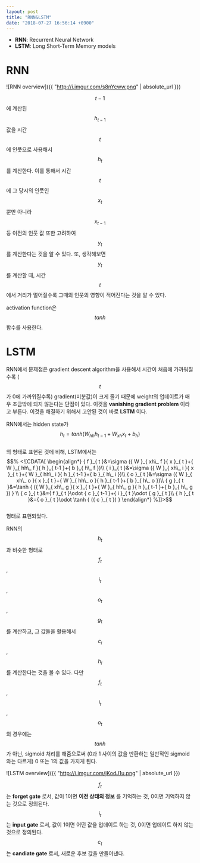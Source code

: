 ```yaml
---
layout: post
title: "RNN&LSTM"
date: "2018-07-27 16:56:14 +0900"
---
```

<script src="//cdnjs.cloudflare.com/ajax/libs/mathjax/2.5.3/MathJax.js?config=TeX-AMS-MML_HTMLorMML"></script>

- __RNN__: Recurrent Neural Network
- __LSTM__: Long Short-Term Memory models

# RNN

![RNN overview]({{ "http://i.imgur.com/s8nYcww.png" | absolute_url }})

$$t-1$$에 계산된 $$h_{t-1}$$ 값을 시간 $$t$$에 인풋으로 사용해서 $$h_t$$를 계산한다.
이를 통해서 시간 $$t$$에 그 당시의 인풋인 $$x_t$$ 뿐만 아니라 $$x_{t-1}$$ 등 이전의
인풋 값 또한 고려하여 $$y_{t}$$를 계산한다는 것을 알 수 있다. 또, 생각해보면 $$y_{t}$$
를 계산할 때, 시간 $$t$$에서 거리가 멀어질수록 그때의 인풋의 영향이 적어진다는 것을
알 수 있다.

activation function은 $$tanh$$ 함수를 사용한다.

# LSTM

RNN에서 문제점은 gradient descent algorithm을 사용해서 시간이 처음에 가까워질수록
($$t$$가 0에 가까워질수록) gradient(미분값)이 크게 줄기 때문에 weight의 업데이트가
매우 조금밖에 되지 않는다는 단점이 있다. 이것을 __vanishing gradient problem__ 이라고
부른다. 이것을 해결하기 위해서 고안된 것이 바로 __LSTM__ 이다.

RNN에서는 hidden state가  
$$h_t=tanh(W_{hh}h_{t-1}+W_{xh}x_t+b_h)$$  
의 형태로 표현된 것에 비해, LSTM에서는  
$$% <![CDATA[
\begin{align*}
{ f }_{ t }&=\sigma ({ W }_{ xh\_ f }{ x }_{ t }+{ W }_{ hh\_ f }{ h }_{ t-1 }+{ b }_{ h\_ f })\\ { i }_{ t }&=\sigma ({ W }_{ xh\_ i }{ x }_{ t }+{ W }_{ hh\_ i }{ h }_{ t-1 }+{ b }_{ h\_ i })\\ { o }_{ t }&=\sigma ({ W }_{ xh\_ o }{ x }_{ t }+{ W }_{ hh\_ o }{ h }_{ t-1 }+{ b }_{ h\_ o })\\ { g }_{ t }&=\tanh { ({ W }_{ xh\_ g }{ x }_{ t }+{ W }_{ hh\_ g }{ h }_{ t-1 }+{ b }_{ h\_ g }) } \\ { c }_{ t }&={ f }_{ t }\odot { c }_{ t-1 }+{ i }_{ t }\odot { g }_{ t }\\ { h }_{ t }&={ o }_{ t }\odot \tanh { ({ c }_{ t }) }
\end{align*} %]]>$$  
형태로 표현되었다.

RNN의 $$h_t$$과 비슷한 형태로 $$f_t$$, $$i_t$$, $$o_t$$, $$g_t$$를 계산하고, 그 값들을 활용해서
$$c_i$$, $$h_i$$를 계산한다는 것을 볼 수 있다. 다만 $$f_t$$, $$i_t$$, $$o_t$$의 경우에는 $$tanh$$가
아닌, sigmoid 처리를 해줌으로써 (0과 1 사이의 값을 반환하는 일반적인 sigmoid와는 다르게) 0 또는 1의 값을 가지게 된다.

![LSTM overview]({{ "http://i.imgur.com/jKodJ1u.png" | absolute_url }})

$$f_t$$는 __forget gate__ 로서, 값이 1이면 __이전 상태의 정보__ 를 기억하는 것, 0이면 기억하지 않는 것으로 정의된다.  
$$i_t$$는 __input gate__ 로서, 값이 1이면 어떤 값을 업데이트 하는 것, 0이면 업데이트 하지 않는 것으로 정의된다.
$$c_t$$는 __candiate gate__ 로서, 새로운 후보 값을 만들어낸다.  
